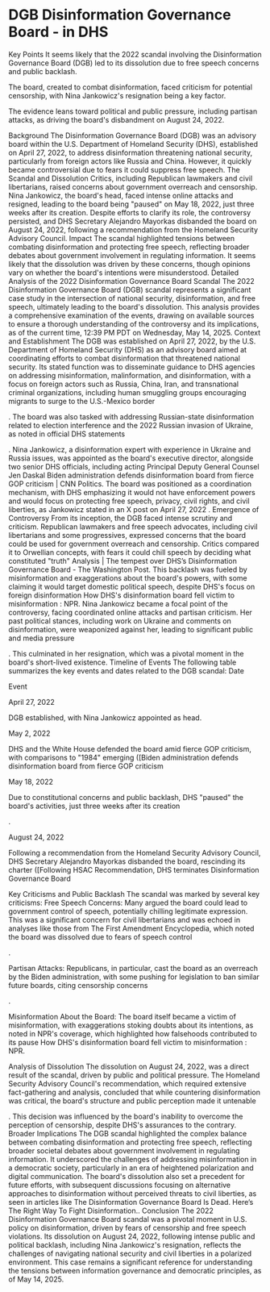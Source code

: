 # DGB Disinformation Governance Board - in DHS

Key Points
It seems likely that the 2022 scandal involving the Disinformation Governance Board (DGB) led to its dissolution due to free speech concerns and public backlash.  

The board, created to combat disinformation, faced criticism for potential censorship, with Nina Jankowicz's resignation being a key factor.  

The evidence leans toward political and public pressure, including partisan attacks, as driving the board's disbandment on August 24, 2022.

Background
The Disinformation Governance Board (DGB) was an advisory board within the U.S. Department of Homeland Security (DHS), established on April 27, 2022, to address disinformation threatening national security, particularly from foreign actors like Russia and China. However, it quickly became controversial due to fears it could suppress free speech.
The Scandal and Dissolution
Critics, including Republican lawmakers and civil libertarians, raised concerns about government overreach and censorship. Nina Jankowicz, the board's head, faced intense online attacks and resigned, leading to the board being "paused" on May 18, 2022, just three weeks after its creation. Despite efforts to clarify its role, the controversy persisted, and DHS Secretary Alejandro Mayorkas disbanded the board on August 24, 2022, following a recommendation from the Homeland Security Advisory Council.
Impact
The scandal highlighted tensions between combating disinformation and protecting free speech, reflecting broader debates about government involvement in regulating information. It seems likely that the dissolution was driven by these concerns, though opinions vary on whether the board's intentions were misunderstood.
Detailed Analysis of the 2022 Disinformation Governance Board Scandal
The 2022 Disinformation Governance Board (DGB) scandal represents a significant case study in the intersection of national security, disinformation, and free speech, ultimately leading to the board's dissolution. This analysis provides a comprehensive examination of the events, drawing on available sources to ensure a thorough understanding of the controversy and its implications, as of the current time, 12:39 PM PDT on Wednesday, May 14, 2025.
Context and Establishment
The DGB was established on April 27, 2022, by the U.S. Department of Homeland Security (DHS) as an advisory board aimed at coordinating efforts to combat disinformation that threatened national security. Its stated function was to disseminate guidance to DHS agencies on addressing misinformation, malinformation, and disinformation, with a focus on foreign actors such as Russia, China, Iran, and transnational criminal organizations, including human smuggling groups encouraging migrants to surge to the U.S.-Mexico border 

. The board was also tasked with addressing Russian-state disinformation related to election interference and the 2022 Russian invasion of Ukraine, as noted in official DHS statements 

.
Nina Jankowicz, a disinformation expert with experience in Ukraine and Russia issues, was appointed as the board's executive director, alongside two senior DHS officials, including acting Principal Deputy General Counsel Jen Daskal Biden administration defends disinformation board from fierce GOP criticism | CNN Politics. The board was positioned as a coordination mechanism, with DHS emphasizing it would not have enforcement powers and would focus on protecting free speech, privacy, civil rights, and civil liberties, as Jankowicz stated in an X post on April 27, 2022 .
Emergence of Controversy
From its inception, the DGB faced intense scrutiny and criticism. Republican lawmakers and free speech advocates, including civil libertarians and some progressives, expressed concerns that the board could be used for government overreach and censorship. Critics compared it to Orwellian concepts, with fears it could chill speech by deciding what constituted "truth" Analysis | The tempest over DHS’s Disinformation Governance Board - The Washington Post. This backlash was fueled by misinformation and exaggerations about the board's powers, with some claiming it would target domestic political speech, despite DHS's focus on foreign disinformation How DHS's disinformation board fell victim to misinformation : NPR.
Nina Jankowicz became a focal point of the controversy, facing coordinated online attacks and partisan criticism. Her past political stances, including work on Ukraine and comments on disinformation, were weaponized against her, leading to significant public and media pressure 

. This culminated in her resignation, which was a pivotal moment in the board's short-lived existence.
Timeline of Events
The following table summarizes the key events and dates related to the DGB scandal:
Date

Event

April 27, 2022

DGB established, with Nina Jankowicz appointed as head.

May 2, 2022

DHS and the White House defended the board amid fierce GOP criticism, with comparisons to "1984" emerging ([Biden administration defends disinformation board from fierce GOP criticism

May 18, 2022

Due to constitutional concerns and public backlash, DHS "paused" the board's activities, just three weeks after its creation 

.

August 24, 2022

Following a recommendation from the Homeland Security Advisory Council, DHS Secretary Alejandro Mayorkas disbanded the board, rescinding its charter ([Following HSAC Recommendation, DHS terminates Disinformation Governance Board

Key Criticisms and Public Backlash
The scandal was marked by several key criticisms:
Free Speech Concerns: Many argued the board could lead to government control of speech, potentially chilling legitimate expression. This was a significant concern for civil libertarians and was echoed in analyses like those from The First Amendment Encyclopedia, which noted the board was dissolved due to fears of speech control 

.

Partisan Attacks: Republicans, in particular, cast the board as an overreach by the Biden administration, with some pushing for legislation to ban similar future boards, citing censorship concerns 

.

Misinformation About the Board: The board itself became a victim of misinformation, with exaggerations stoking doubts about its intentions, as noted in NPR's coverage, which highlighted how falsehoods contributed to its pause How DHS's disinformation board fell victim to misinformation : NPR.

Analysis of Dissolution
The dissolution on August 24, 2022, was a direct result of the scandal, driven by public and political pressure. The Homeland Security Advisory Council's recommendation, which required extensive fact-gathering and analysis, concluded that while countering disinformation was critical, the board's structure and public perception made it untenable 

. This decision was influenced by the board's inability to overcome the perception of censorship, despite DHS's assurances to the contrary.
Broader Implications
The DGB scandal highlighted the complex balance between combating disinformation and protecting free speech, reflecting broader societal debates about government involvement in regulating information. It underscored the challenges of addressing misinformation in a democratic society, particularly in an era of heightened polarization and digital communication. The board's dissolution also set a precedent for future efforts, with subsequent discussions focusing on alternative approaches to disinformation without perceived threats to civil liberties, as seen in articles like The Disinformation Governance Board Is Dead. Here’s The Right Way To Fight Disinformation..
Conclusion
The 2022 Disinformation Governance Board scandal was a pivotal moment in U.S. policy on disinformation, driven by fears of censorship and free speech violations. Its dissolution on August 24, 2022, following intense public and political backlash, including Nina Jankowicz's resignation, reflects the challenges of navigating national security and civil liberties in a polarized environment. This case remains a significant reference for understanding the tensions between information governance and democratic principles, as of May 14, 2025.

